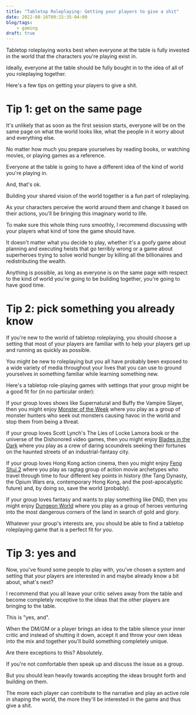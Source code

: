 ```yaml
---
title: "Tabletop Roleplaying: Getting your players to give a shit"
date: 2022-08-16T09:15:35-04:00
blog/tags:
    - gaming
draft: true
---
```


Tabletop roleplaying works best when everyone at the table is fully invested in the world that the characters you're playing exist in.

Ideally, everyone at the table should be fully bought in to the idea of all of you roleplaying together.

Here's a few tips on getting your players to give a shit.

# Tip 1: get on the same page

It's unlikely that as soon as the first session starts, everyone will be on the same page on what the world looks like, what the people in it worry about and everything else.

No matter how much you prepare yourselves by reading books, or watching movies, or playing games as a reference.

Everyone at the table is going to have a different idea of the kind of world you're playing in.

And, that's ok.

Building your shared vision of the world together is a fun part of roleplaying.

As your characters perceive the world around them and change it based on their actions, you'll be bringing this imaginary world to life.

To make sure this whole thing runs smoothly, I recommend discussing with your players what kind of tone the game should have.

It doesn't matter what you decide to play, whether it's a goofy game about planning and executing heists that go terribly wrong or a game about superheroes trying to solve world hunger by killing all the billionaires and redistributing the wealth.

Anything is possible, as long as everyone is on the same page with respect to the kind of world you're going to be building together, you're going to have good time.

# Tip 2: pick something you already know

If you're new to the world of tabletop roleplaying, you should choose a setting that most of your players are familiar with to help your players get up and running as quickly as possible.

You might be new to roleplaying but you all have probably been exposed to a wide variety of media throughout your lives that you can use to ground yourselves in something familiar while learning something new.

Here's a tabletop role-playing games with settings that your group might be a good fit for (in no particular order):

If your group loves shows like Supernatural and Buffy the Vampire Slayer, then you might enjoy [Monster of the Week](https://evilhat.com/product/monster-of-the-week/) where you play as a group of monster hunters who seek out monsters causing havoc in the world and stop them from being a threat.

If your group loves Scott Lynch's The Lies of Locke Lamora book or the universe of the Dishonored video games, then you might enjoy [Blades in the Dark](https://bladesinthedark.com/greetings-scoundrel) where you play as a crew of daring scoundrels seeking their fortunes on the haunted streets of an industrial-fantasy city.

If your group loves Hong Kong action cinema, then you might enjoy [Feng Shui 2](https://www.atlas-games.com/product_tables/AG4020/) where you play as ragtag group of action movie archetypes who travel through time to four different key points in history (the Tang Dynasty, the Opium Wars era, contemporary Hong Kong, and the post-apocalyptic future) and, by doing so, save the world (probably).

If your group loves fantasy and wants to play something like DND, then you might enjoy [Dungeon World](https://dungeon-world.com/) where you play as a group of heroes venturing into the most dangerous corners of the land in search of gold and glory.

Whatever your group's interests are, you should be able to find a tabletop roleplaying game that is a perfect fit for you.


# Tip 3: yes and

Now, you've found some people to play with, you've chosen a system and setting that your players are interested in and maybe already know a bit about, what's next?

I recommend that you all leave your critic selves away from the table and become completely receptive to the ideas that the other players are bringing to the table.

This is "yes, and".

When the DM/GM or a player brings an idea to the table silence your inner critic and instead of shutting it down, accept it and throw your own ideas into the mix and together you'll build something completely unique.

Are there exceptions to this? Absolutely.

If you're not comfortable then speak up and discuss the issue as a group.

But you should lean heavily towards accepting the ideas brought forth and building on them.

The more each player can contribute to the narrative and play an active role in shaping the world, the more they'll be interested in the game and thus give a shit.

